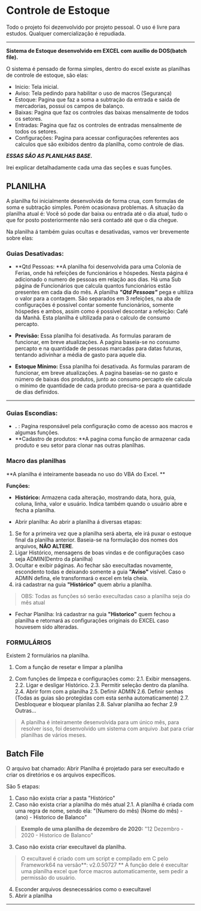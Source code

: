 # Controle de Estoque

Todo o projeto foi dezenvolvido por projeto pessoal. O uso é livre para estudos. Qualquer comercialização é repudiada. 




------------


**Sistema de Estoque desenvolvido em EXCEL com auxílio do DOS(batch file).**

O sistema é pensado de forma simples, dentro do excel existe as planilhas de controle de estoque, são elas:
-  Inicio: Tela inicial.
-  Aviso: Tela pedindo para habilitar o uso de macros (Segurança)
- Estoque: Pagina que faz a soma a subtração da entrada e saida de mercadorias, possui os campos de balanço.
- Baixas: Pagina que faz os controles das baixas mensalmente de todos os setores.
- Entradas: Pagina que faz os controles de entradas mensalmente de todos os setores.
- Configurações: Pagina para acessar configurações referentes aos calculos que são exibidos dentro da planilha, como controle de dias.

***ESSAS SÃO AS PLANILHAS BASE.***

Irei explicar detalhadamente cada uma das seções e suas funções.

## PLANILHA

A planilha foi inicialmente desenvolvida de forma crua, com formulas de soma e subtração simples. Porém ocasionava problemas. 
A situação da planilha atual é: Você só pode dar baixa ou entrada até o dia atual, tudo o que for posto posteriormente não será contado até que o dia chegue.

Na planilha á também guias ocultas e desativadas, vamos ver brevemente sobre elas:

### Guias Desativadas:

- **Qtd Pessoas: **A planilha foi desenvolvida para uma Colonia de Ferias, onde há refeições de funcionários e hóspedes. Nesta página é adicionado o numero de pessoas em relação aos dias. Há uma Sub página de Funcionários que calcula quantos funcionários estão presentes em cada dia do mês. A planilha ***"Qtd Pessoas"*** pega e ultiliza o valor para a contagem. São separados em 3 refeições, na aba de configurações é possivel contar somente funcionários, somente hóspedes e ambos, assim como é possível descontar a refeição: Café da Manhã. Esta planilha é ultilizada para o calculo de consumo percapto.

- **Previsão:** Essa planilha foi desativada. As formulas pararam de funcionar, em breve atualizações. A pagina baseia-se no consumo percapto e na quantidade de pessoas marcadas para datas futuras, tentando adivinhar a média de gasto para aquele dia. 

- **Estoque Mínimo:** Essa planilha foi desativada. As formulas pararam de funcionar, em breve atualizações. A pagina baseias-se no gasto e número de baixas dos produtos, junto ao consumo percapto ele calcula o mínimo de quantidade de cada produto precisa-se para a quantidade de dias definidos. 

------------

###  Guias Escondias:

- **.** : Pagina responsável pela configuração como de acesso aos macros e algumas funções.
- **Cadastro de produtos: **A pagina coma  função de armazenar cada produto e seu setor para clonar nas outras planilhas. 



### Macro das planilhas 

**A planilha é inteiramente baseada no uso do VBA do Excel. 
**

**Funções:**
- **Histórico:** Armazena cada alteração, mostrando data, hora, guia, coluna, linha, valor e usuário. Indica também quando o usuário abre  e fecha a planilha. 

- Abrir planilha: Ao abrir a planilha á diversas etapas:
1. Se for a primeira vez que a planilha será aberta, ele irá puxar o estoque final da planilha anterior. Baseia-se na formulação dos nomes dos arquivos, **NÃO ALTERE**.
2. Ligar Histórico, mensagens de boas vindas e de configurações caso seja ADMIN(Dentro da planilha)
3. Ocultar e exibir páginas. Ao fechar são execultadas novamente, escondento todas e deixando somente a guia **"Aviso"** visível. Caso o ADMIN defina, ele transformará o excel em tela cheia.
4. irá cadastrar na guia **"Histórico"** quem abriu a planilha.

> OBS: Todas as funções só serão execultadas caso a planilha seja do mês atual

- Fechar Planilha: Irá cadastrar na guia **"Historico"** quem fechou a planilha e retornará as configurações originais do EXCEL caso houvesem sido alteradas.

### FORMULÁRIOS

Existem 2 formulários na planilha.

1. Com a função de resetar e limpar a planilha

2. Com funções de limpeza e configurações como:
2.1. Exibir mensagens.
2.2. Ligar e desligar Histórico.
2.3. Permitir seleção dentro da planilha.
2.4. Abrir form com a planilha
2.5. Definir ADMIN
2.6. Definir senhas (Todas as guias são protegidas com esta senha automaticamente)
2.7. Desbloquear e bloquear planilas
2.8. Salvar planilha ao fechar
2.9 Outras...


> A planilha é inteiramente desenvolvida para um único mês, para resolver isso, foi desenvolvido um sistema com arquivo .bat para criar planilhas de vários meses.

## Batch File

O arquivo bat chamado: Abrir Planilha é projetado para ser execultado e criar os diretórios e os arquivos expecíficos. 

São 5 etapas:
1. Caso não exista criar a pasta "Histórico"
2. Caso não exista criar a planilha do mês atual
2.1. A planilha é criada com uma regra de nome, sendo ela:
"(Numero do mês) (Nome do mês) - (ano) - Historico de Balanco"
> **Exemplo de uma planilha de dezembro de 2020:** 
> "12 Dezembro - 2020 - Historico de Balanco"

3. Caso não exista criar execultavel da planilha.
>  O excultavel é criado com um script e compilado em C pelo Framework64 na versão**: v2.0.50727 **
>  A função dele é execultar uma planilha excel que force macros automaticamente, sem pedir a permissão do usuário.
4. Esconder arquivos desnecessários como o execultavel 
5. Abrir a planilha

------------
